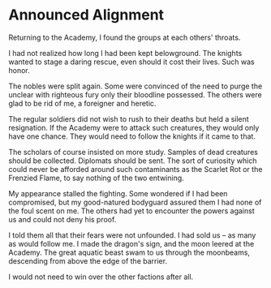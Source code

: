 # Announced Alignment

Returning to the Academy, I found the groups at each others' throats.

I had not realized how long I had been kept belowground. The knights wanted to stage a daring rescue, even should it cost their lives. Such was honor.

The nobles were split again. Some were convinced of the need to purge the unclear with righteous fury only their bloodline possessed. The others were glad to be rid of me, a foreigner and heretic.

The regular soldiers did not wish to rush to their deaths but held a silent resignation. If the Academy were to attack such creatures, they would only have one chance. They would need to follow the knights if it came to that.

The scholars of course insisted on more study. Samples of dead creatures should be collected. Diplomats should be sent. The sort of curiosity which could never be afforded around such contaminants as the Scarlet Rot or the Frenzied Flame, to say nothing of the two entwining.

My appearance stalled the fighting. Some wondered if I had been compromised, but my good-natured bodyguard assured them I had none of the foul scent on me. The others had yet to encounter the powers against us and could not deny his proof.

I told them all that their fears were not unfounded. I had sold us – as many as would follow me. I made the dragon's sign, and the moon leered at the Academy. The great aquatic beast swam to us through the moonbeams, descending from above the edge of the barrier.

I would not need to win over the other factions after all.
